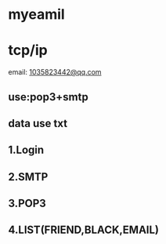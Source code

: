# myeamil
# tcp/ip
email: 1035823442@qq.com

## use:pop3+smtp
## data use txt

## 1.Login
## 2.SMTP
## 3.POP3
## 4.LIST(FRIEND,BLACK,EMAIL)
